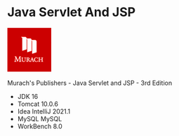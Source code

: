 # Java Servlet And JSP
![alt text](intellij/ex_starts/ch04_ex1_survey/src/main/webapp/images/murachlogo.jpg)

Murach's Publishers - Java Servlet and JSP - 3rd Edition 
    
- JDK 16
- Tomcat 10.0.6 
- Idea IntelliJ 2021.1 
- MySQL MySQL
- WorkBench 8.0

